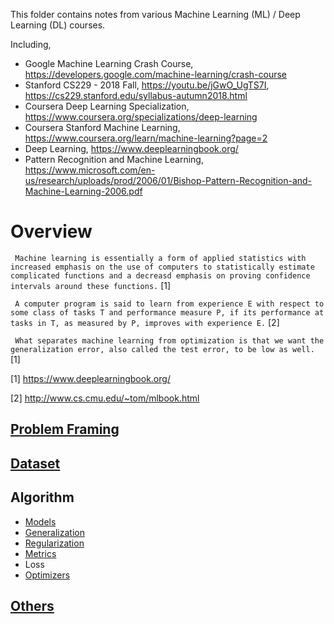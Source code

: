 This folder contains notes from various Machine Learning (ML) / Deep Learning (DL) courses.

Including,

-   Google Machine Learning Crash Course, https://developers.google.com/machine-learning/crash-course
-   Stanford CS229 - 2018 Fall, https://youtu.be/jGwO_UgTS7I, https://cs229.stanford.edu/syllabus-autumn2018.html
-   Coursera Deep Learning Specialization, https://www.coursera.org/specializations/deep-learning
-   Coursera Stanford Machine Learning, https://www.coursera.org/learn/machine-learning?page=2
-   Deep Learning, https://www.deeplearningbook.org/
-   Pattern Recognition and Machine Learning, https://www.microsoft.com/en-us/research/uploads/prod/2006/01/Bishop-Pattern-Recognition-and-Machine-Learning-2006.pdf
<!--- -   Machine Learning A Probabilistic Perspective, https://probml.github.io/pml-book/book0.html --->

# Overview

` Machine learning is essentially a form of applied statistics with increased emphasis on the use of computers to statistically estimate complicated functions and a decreasd emphasis on proving confidence intervals around these functions.` [1]

` A computer program is said to learn from experience E with respect to some class of tasks T and performance measure P, if its performance at tasks in T, as measured by P, improves with experience E.` [2]

` What separates machine learning from optimization is that we want the generalization error, also called the test error, to be low as well.` [1]

[1] https://www.deeplearningbook.org/

[2] http://www.cs.cmu.edu/~tom/mlbook.html

## [Problem Framing](./Problem.md)
## [Dataset](./Data.md)
## Algorithm
-   [Models](./Models.md)
-   [Generalization](./Generalization.md)
-   [Regularization](./Regularization.md)
-   [Metrics](./Metrics.md)
-   Loss
-   [Optimizers](./Optimizers.md)
## [Others](./Others.md)
